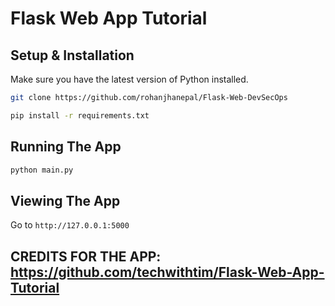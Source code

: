 # Flask Web App Tutorial

## Setup & Installation

Make sure you have the latest version of Python installed.

```bash
git clone https://github.com/rohanjhanepal/Flask-Web-DevSecOps
```

```bash
pip install -r requirements.txt
```

## Running The App

```bash
python main.py
```

## Viewing The App

Go to `http://127.0.0.1:5000`


## CREDITS FOR THE APP: https://github.com/techwithtim/Flask-Web-App-Tutorial